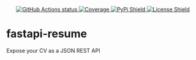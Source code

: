 <p align="center">
    <a href="https://github.com/nickatnight/fastapi-resume/actions">
        <img alt="GitHub Actions status" src="https://github.com/nickatnight/fastapi-resume/actions/workflows/main.yaml/badge.svg">
    </a>
    <a href="https://codecov.io/gh/nickatnight/fastapi-resume">
        <img alt="Coverage" src="https://codecov.io/gh/nickatnight/fastapi-resume/branch/main/graph/badge.svg?token=5yV0ottQ9o"/>
    </a>
    <a href="https://pypi.org/project/fastapi-resume/">
        <img alt="PyPi Shield" src="https://img.shields.io/pypi/v/fastapi-resume">
    </a>
    <!-- <a href="https://www.python.org/downloads/">
        <img alt="Python Versions Shield" src="https://img.shields.io/badge/Python-3.12+-blue?logo=python&logoColor=white">
    </a> -->
    <!-- <a href="https://fastapi-resume.readthedocs.io/en/latest/"><img alt="Read The Docs Badge" src="https://img.shields.io/readthedocs/fastapi-resume"></a> -->
    <a href="https://github.com/nickatnight/fastapi-resume/blob/master/LICENSE">
        <img alt="License Shield" src="https://img.shields.io/github/license/nickatnight/fastapi-resume">
    </a>
</p>

# fastapi-resume

Expose your CV as a JSON REST API
